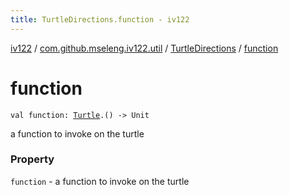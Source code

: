 ```yaml
---
title: TurtleDirections.function - iv122
---
```


[iv122](../../index.md) / [com.github.mseleng.iv122.util](../index.md) / [TurtleDirections](index.md) / [function](.)

# function

`val function: `[`Turtle`](../-turtle/index.md)`.() -> Unit`

a function to invoke on the turtle

### Property

`function` - a function to invoke on the turtle
